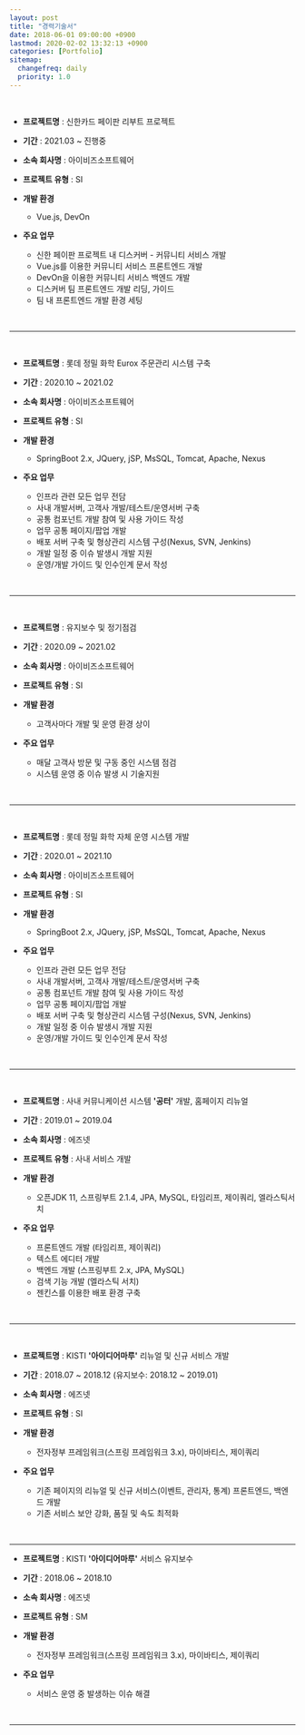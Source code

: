 ```yaml
---
layout: post
title: "경력기술서"
date: 2018-06-01 09:00:00 +0900
lastmod: 2020-02-02 13:32:13 +0900
categories: [Portfolio]
sitemap:
  changefreq: daily
  priority: 1.0
---
```


<br/>

- **프로젝트명** : 신한카드 페이판 리부트 프로젝트

- **기간** : 2021.03 ~ 진행중

- **소속 회사명** : 아이비즈소프트웨어

- **프로젝트 유형** : SI

- **개발 환경**

  - Vue.js, DevOn

- **주요 업무**
  - 신한 페이판 프로젝트 내 디스커버 - 커뮤니티 서비스 개발
  - Vue.js를 이용한 커뮤니티 서비스 프론트엔드 개발
  - DevOn을 이용한 커뮤니티 서비스 백엔드 개발
  - 디스커버 팀 프론트엔드 개발 리딩, 가이드
  - 팀 내 프론트엔드 개발 환경 세팅

<br/>

---

<br/>

- **프로젝트명** : 롯데 정밀 화학 Eurox 주문관리 시스템 구축

- **기간** : 2020.10 ~ 2021.02

- **소속 회사명** : 아이비즈소프트웨어

- **프로젝트 유형** : SI

- **개발 환경**

  - SpringBoot 2.x, JQuery, jSP, MsSQL, Tomcat, Apache, Nexus

- **주요 업무**
  - 인프라 관련 모든 업무 전담
  - 사내 개발서버, 고객사 개발/테스트/운영서버 구축
  - 공통 컴포넌트 개발 참여 및 사용 가이드 작성
  - 업무 공통 페이지/팝업 개발
  - 배포 서버 구축 및 형상관리 시스템 구성(Nexus, SVN, Jenkins)
  - 개발 일정 중 이슈 발생시 개발 지원
  - 운영/개발 가이드 및 인수인계 문서 작성

<br/>

---

<br/>

- **프로젝트명** : 유지보수 및 정기점검

- **기간** : 2020.09 ~ 2021.02

- **소속 회사명** : 아이비즈소프트웨어

- **프로젝트 유형** : SI

- **개발 환경**

  - 고객사마다 개발 및 운영 환경 상이

- **주요 업무**
  - 매달 고객사 방문 및 구동 중인 시스템 점검
  - 시스템 운영 중 이슈 발생 시 기술지원

<br/>

---

<br/>

- **프로젝트명** : 롯데 정밀 화학 자체 운영 시스템 개발

- **기간** : 2020.01 ~ 2021.10

- **소속 회사명** : 아이비즈소프트웨어

- **프로젝트 유형** : SI

- **개발 환경**

  - SpringBoot 2.x, JQuery, jSP, MsSQL, Tomcat, Apache, Nexus

- **주요 업무**
  - 인프라 관련 모든 업무 전담
  - 사내 개발서버, 고객사 개발/테스트/운영서버 구축
  - 공통 컴포넌트 개발 참여 및 사용 가이드 작성
  - 업무 공통 페이지/팝업 개발
  - 배포 서버 구축 및 형상관리 시스템 구성(Nexus, SVN, Jenkins)
  - 개발 일정 중 이슈 발생시 개발 지원
  - 운영/개발 가이드 및 인수인계 문서 작성

<br/>

---

<br/>

- **프로젝트명** : 사내 커뮤니케이션 시스템 **'공터'** 개발, 홈페이지 리뉴얼

- **기간** : 2019.01 ~ 2019.04

- **소속 회사명** : 에즈넷

- **프로젝트 유형** : 사내 서비스 개발

- **개발 환경**

  - 오픈JDK 11, 스프링부트 2.1.4, JPA, MySQL, 타임리프, 제이쿼리, 엘라스틱서치

- **주요 업무**
  - 프론트엔드 개발 (타임리프, 제이쿼리)
  - 텍스트 에디터 개발
  - 백엔드 개발 (스프링부트 2.x, JPA, MySQL)
  - 검색 기능 개발 (엘라스틱 서치)
  - 젠킨스를 이용한 배포 환경 구축

<br/>

---

<br/>

- **프로젝트명** : KISTI **'아이디어마루'** 리뉴얼 및 신규 서비스 개발

- **기간** : 2018.07 ~ 2018.12 (유지보수: 2018.12 ~ 2019.01)

- **소속 회사명** : 에즈넷

- **프로젝트 유형** : SI

- **개발 환경**

  - 전자정부 프레임워크(스프링 프레임워크 3.x), 마이바티스, 제이쿼리

- **주요 업무**
  - 기존 페이지의 리뉴얼 및 신규 서비스(이벤트, 관리자, 통계) 프론트엔드, 백엔드 개발
  - 기존 서비스 보안 강화, 품질 및 속도 최적화

<br/>

---

- **프로젝트명** : KISTI **'아이디어마루'** 서비스 유지보수

- **기간** : 2018.06 ~ 2018.10

- **소속 회사명** : 에즈넷

- **프로젝트 유형** : SM

- **개발 환경**

  - 전자정부 프레임워크(스프링 프레임워크 3.x), 마이바티스, 제이쿼리

- **주요 업무**
  - 서비스 운영 중 발생하는 이슈 해결

<br/>

---
